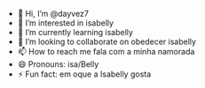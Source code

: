 - 👋 Hi, I’m @dayvez7
- 👀 I’m interested in isabelly
- 🌱 I’m currently learning isabelly
- 💞️ I’m looking to collaborate on obedecer isabelly
- 📫 How to reach me fala com a minha namorada
- 😄 Pronouns: isa/Belly
- ⚡ Fun fact: em oque a Isabelly gosta

<!---
dayvez7/dayvez7 is a ✨ special ✨ repository because its `README.md` (this file) appears on your GitHub profile.
You can click the Preview link to take a look at your changes.
--->
